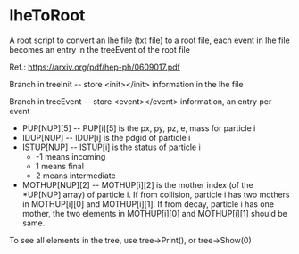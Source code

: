 # lheToRoot
A root script to convert an lhe file (txt file) to a root file,
each event in lhe file becomes an entry in the treeEvent of the root file

Ref.: https://arxiv.org/pdf/hep-ph/0609017.pdf

Branch in treeInit -- store \<init\>\<\/init\> information in the lhe file

Branch in treeEvent -- store \<event\>\<\/event\> information, an entry per event
* PUP[NUP][5] -- PUP[i][5] is the px, py, pz, e, mass for particle i
* IDUP[NUP] -- IDUP[i] is the pdgid of particle i
* ISTUP[NUP] -- ISTUP[i] is the status of particle i
  * -1 means incoming
  * 1 means final
  * 2 means intermediate
* MOTHUP[NUP][2] -- MOTHUP[i][2] is the mother index (of the \*UP[NUP] array) of particle i. If from collision, particle i  has two mothers in MOTHUP[i][0] and MOTHUP[i][1]. If from decay, particle i has one mother, the two elements in MOTHUP[i][0] and MOTHUP[i][1] should be same.

To see all elements in the tree, use tree-\>Print(), or tree-\>Show(0)
